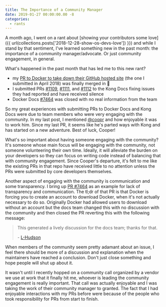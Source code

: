 ```yaml
---
title: The Importance of a Community Manager
date: 2019-01-27 00:00:00.00 -8
categories:
  - rants
---
```


A month ago, I went on a rant about [showing your contributors some love]({{ url(collections.posts['2018-12-28-show-os-devs-love']) }}) and while I stand by that sentiment, I've learned something new in the past month: the importance of a community manager/advocate. Or just community engagement, in general.

What's happened in the past month that has led me to this new rant?

- my [PR to Docker to take down their GitHub hosted site](https://github.com/docker/docker.github.io/pull/6433) (the one I submitted in April 2018) was finally merged in 🎉
- I submitted PRs [#1109](https://github.com/Kong/docs.konghq.com/pull/1109), [#1111](https://github.com/Kong/docs.konghq.com/pull/1111), and [#1112](https://github.com/Kong/docs.konghq.com/pull/1112) to the Kong Docs fixing issues they had reported and have received silence
- Docker Docs [#7464](https://github.com/docker/docker.github.io/pull/7464) was closed with no real information from the team

So my great experiences with submitting PRs to Docker Docs and Kong Docs were due to team members who were very engaging with the community. In my last post, I mentioned [@coopr](https://github.com/coopr) and how enjoyable it was to work him. Since my last PR, it seems like he's parted ways with Kong and has started on a new adventure. Best of luck, Cooper!

What's so important about having someone engaging with the community? It's someone whose main focus will be engaging with the community, not someone volunteering their own time. Ideally, it will alleviate the burden on your developers so they can focus on writing code instead of balancing that with community engagement. Since Cooper's departure, it's felt to me like the existing PRs in that repo have received little to no attention unless the PRs were submitted by core developers themselves.

Another aspect of engaging with the community is communication and some transparency. I bring up [PR #7464](https://github.com/docker/docker.github.io/pull/7464) as an example for lack of transparency and communication. The tl;dr of that PR is that Docker is forcing you to create an account to download Docker, when it's not actually necessary to do so. Originally Docker had allowed users to download without an account but the docs team changed this with no discussion with the community and then closed the PR reverting this with the following message:

> This generated a lively discussion for the docs team; thanks for that.
>
> \- [L-Hudson](https://github.com/docker/docker.github.io/pull/7464#issuecomment-452457837)

When members of the community seem pretty adamant about an issue, I feel there should be more of a discussion and explanation when the maintainers have reached a conclusion. Don't just close something and hope people will shut up about it.

It wasn't until I recently hopped on a community call organized by a vendor we use at work that it finally hit me, whoever is leading the community engagement is really important. That call was actually enjoyable and I was taking the work of their community manager to granted. The fact that I had enjoyable interactions with my PRs before were because of the people who took responsibility for PRs from start to finish.
